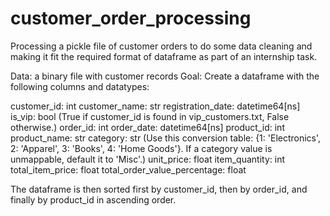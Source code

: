 # customer_order_processing
Processing a pickle file of customer orders to do some data cleaning and making it fit the required format of dataframe as part of an internship task. 

Data: a binary file with customer records
Goal: Create a dataframe with the following columns and datatypes:

customer_id: int
customer_name: str
registration_date: datetime64[ns]
is_vip: bool (True if customer_id is found in vip_customers.txt, False otherwise.)
order_id: int
order_date: datetime64[ns]
product_id: int
product_name: str
category: str (Use this conversion table: {1: 'Electronics', 2: 'Apparel', 3: 'Books', 4: 'Home Goods'}. If a category value is unmappable, default it to 'Misc'.)
unit_price: float
item_quantity: int
total_item_price: float 
total_order_value_percentage: float 

The dataframe is then sorted first by customer_id, then by order_id, and finally by product_id in ascending order.
